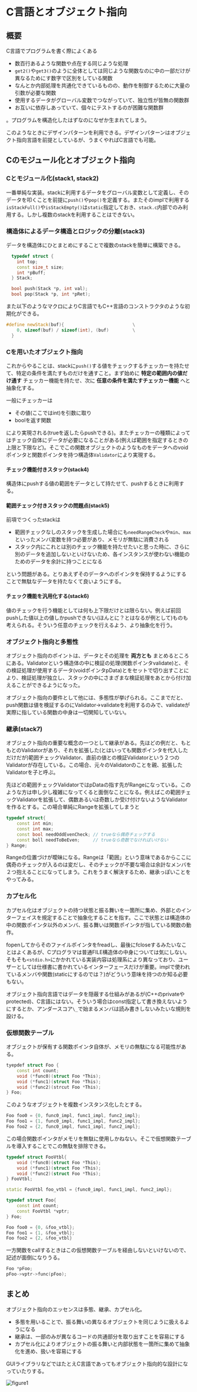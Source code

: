# C言語とオブジェクト指向

## 概要

C言語でプログラムを書く際によくある

- 数百行あるような関数や点在する同じような処理
- `get2()`や`get3()`のように全体としては同じような関数なのに中の一部だけが異なるためにす数字で区別をしている関数
- なんとか内部処理を共通化できているものの、動作を制御するために大量の引数が必要な関数
- 使用するデータがグローバル変数でつながっていて、独立性が皆無の関数群
- お互いに依存しあっていて、個々にテストするのが困難な関数群

。プログラムを構造化したはずなのになぜか生まれてしまう。

このようなときにデザインパターンを利用できる。デザインパターンはオブジェクト指向言語を前提としているが、うまくやればC言語でも可能。

## Cのモジュール化とオブジェクト指向

### Cとモジュール化(stack1, stack2)

一番単純な実装。stackに利用するデータをグローバル変数として定義し、そのデータを叩くことを前提に`push()`や`pop()`を定義する。またそのimplで利用する`isStackFull()`や`isStackEmpty()`は`static`指定しておき、`stack.c`内部でのみ利用する。しかし複数のstackを利用することはできない。


### 構造体によるデータ構造とロジックの分離(stack3)

データを構造体にひとまとめにすることで複数のstackを簡単に構築できる。

```cpp
  typedef struct {
    int top;
    const size_t size;
    int *pBuff;
  } Stack;

  bool push(Stack *p, int val);
  bool pop(Stack *p, int *pRet);
```

また以下のようなマクロによりC言語でもC++言語のコンストラクタのような初期化ができる。

```cpp
#define newStack(buf){                          \
    0, sizeof(buf) / sizeof(int), (buf)         \
  }
```

### Cを用いたオブジェクト指向

これからやることは、stackに`push()`する値をチェックするチェッカーを持たせて、特定の条件を満たすものだけを通すこと。まず始めに **特定の範囲内の値だけ通す** チェッカー機能を持たせ、次に **任意の条件を満たすチェッカー機能** へと抽象化する。

一般にチェッカーは
- その値(ここではint)を引数に取り
- boolを返す関数

により実現される(trueを返したらpushできる)。またチェッカーの種類によってはチェック自体にデータが必要になることがある(例えば範囲を指定するときの上限と下限など)。そこでこの関数オブジェクトのようなものをデータへのvoidポインタと関数ポインタを持つ構造体`Validator`により実現する。

#### チェック機能付きスタック(stack4)

構造体にpushする値の範囲をデータとして持たせて、pushするときに利用する。

#### 範囲チェック付きスタックの問題点(stack5)

前項でつくったstackは
- 範囲チェックなしのスタックを生成した場合にも`needRangeCheck`や`min`、`max`といったメンバ変数を持つ必要があり、メモリが無駄に消費される
- スタック内にこれとは別のチェック機能を持たせたいと思った時に、さらに別のデータを追加しないといけないため、各インスタンスが使わない機能のためのデータを余計に持つことになる

という問題がある。とりあえずそのデータへのポインタを保持するようにすることで無駄なデータを持たなくて良いようにする。

#### チェック機能を汎用化する(stack6)

値のチェックを行う機能としては何も上下限だけとは限らない。例えば前回pushした値以上の値しかpushできない(ほんとに？とはなるが例として)ものも考えられる。そういう任意のチェックを行えるよう、より抽象化を行う。

### オブジェクト指向と多態性

オブジェクト指向のポイントは、データとその処理を **両方とも** まとめるところにある。Validatorという構造体の中に検証の処理(関数ポインタvalidate)と、その検証処理が使用するデータ(voidポインタpData)とをセットで切り出すことにより、検証処理が独立し、スタックの中にさまざまな検証処理をあとから付け加えることができるようになった。

オブジェクト指向の要件として他には、多態性が挙げられる。ここまでだと、push関数は値を検証するのにValidator->validateを利用するのみで、validateが実際に指している関数の中身は一切関知していない。

### 継承(stack7)

オブジェクト指向の重要な概念の一つとして継承がある。先ほどの例だと、もともとのValidatorがあり、それを拡張した(とはいっても関数ポインタを代入しただけだが)範囲チェックValidator、直前の値との検証Validatorという２つのValidatorが存在している。この場合、元々のValidatorのことを親、拡張したValidatorを子と呼ぶ。

先ほどの範囲チェックValidatorではpDataの指す先がRangeになっている。このような方は申し少し複雑になってくると面倒なことになる。例えばこの範囲チェックValidatorを拡張して、偶数あるいは奇数しか受け付けないようなValidatorを作るとする。この場合単純にRangeを拡張してしまうと

```cpp
typedef struct{
    const int min;
    const int max;
    const bool needOddEvenCheck; // trueなら偶奇チェックする
    const boll needToBeEven;     // trueなら奇数でなければいけない
} Range;
```

Rangeの位置づけが曖昧になる。Rangeは「範囲」という意味であるからここに偶奇のチェックが入るのは変だし、そのチェックが不要な場合は余計なメンバを２つ抱えることになってしまう。これをうまく解決するため、継承っぽいことをやってみる。

### カプセル化

カプセル化はオブジェクトの持つ状態と振る舞いを一箇所に集め、外部とのインターフェイスを規定することで抽象化することを指す。ここで状態とは構造体の中の関数ポインタ以外のメンバ、振る舞いは関数ポインタが指している関数の動作。

fopenしてからそのファイルポインタをfreadし、最後にfcloseするみたいなことはよくあるが、Cプログラマは普通FILE構造体の中身については気にしない。そもそも`<stdio.h>`にかかれている実装内容は処理系により異なっており、ユーザーとしては仕様書に書かれているインターフェースだけが重要。implで使われているメンバや関数(staticにするのでは？)がどういう意味を持つのか知る必要もない。

オブジェクト指向言語ではデータを隠蔽する仕組みがあるが(C++のprivateやprotected)、C言語にはない。そういう場合はconst指定して書き換えないようにするとか、アンダースコア`\_`で始まるメンバは読み書きしないみたいな規則を設ける。

### 仮想関数テーブル

オブジェクトが保有する関数ポインタ自体が、メモリの無駄になる可能性がある。

```cpp
tyepdef struct Foo {
    const int count;
    void (*func0)(struct Foo *This);
    void (*func1)(struct Foo *This);
    void (*func2)(strcut Foo *This);
} Foo;
```

このようなオブジェクトを複数インスタンス化したとする。

```cpp
Foo foo0 = {0, func0_impl, func1_impl, func2_impl};
Foo foo1 = {1, func0_impl, func1_impl, func2_impl};
Foo foo2 = {2, func0_impl, func1_impl, func2_impl};
```

この場合関数ポインタがメモリを無駄に使用しかねない。そこで仮想関数テーブルを導入することでこの無駄を排除できる。

```cpp
typedef struct FooVtbl{
    void (*func0)(struct Foo *This);
    void (*func1)(struct Foo *This);
    void (*func2)(struct Foo *This);
} FooVtbl;

static FooVtbl foo_vtbl = {func0_impl, func1_impl, func2_impl};

typedef struct Foo{
    const int count;
    const FooVtbl *vptr;
} Foo;

Foo foo0 = {0, &foo_vtbl};
Foo foo1 = {1, &foo_vtbl};
Foo foo2 = {2, &foo_vtbl}
```

一方関数をcallするときはこの仮想関数テーブルを経由しないといけないので、記述が面倒になりうる。

```cpp
Foo *pFoo;
pFoo->vptr->func(pFoo);
```

## まとめ

オブジェクト指向のエッセンスは多態、継承、カプセル化。

- 多態を用いることで、振る舞いの異なるオブジェクトを同じように扱えるようになる
- 継承は、一部のみが異なるコードの共通部分を取り出すことを容易にする
- カプセル化によりオブジェクトの振る舞いと内部状態を一箇所に集めて抽象化を進め、扱いを容易にする

GUIライブラリなどではたとえC言語であってもオブジェクト指向的な設計になっていたりする。

![figure1](images/figure1.png)

